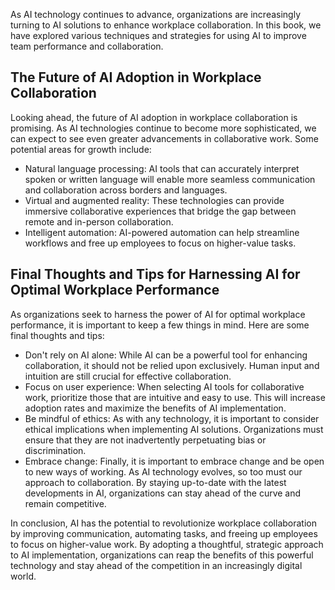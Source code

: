 
As AI technology continues to advance, organizations are increasingly turning to AI solutions to enhance workplace collaboration. In this book, we have explored various techniques and strategies for using AI to improve team performance and collaboration.

The Future of AI Adoption in Workplace Collaboration
----------------------------------------------------

Looking ahead, the future of AI adoption in workplace collaboration is promising. As AI technologies continue to become more sophisticated, we can expect to see even greater advancements in collaborative work. Some potential areas for growth include:

* Natural language processing: AI tools that can accurately interpret spoken or written language will enable more seamless communication and collaboration across borders and languages.
* Virtual and augmented reality: These technologies can provide immersive collaborative experiences that bridge the gap between remote and in-person collaboration.
* Intelligent automation: AI-powered automation can help streamline workflows and free up employees to focus on higher-value tasks.

Final Thoughts and Tips for Harnessing AI for Optimal Workplace Performance
---------------------------------------------------------------------------

As organizations seek to harness the power of AI for optimal workplace performance, it is important to keep a few things in mind. Here are some final thoughts and tips:

* Don't rely on AI alone: While AI can be a powerful tool for enhancing collaboration, it should not be relied upon exclusively. Human input and intuition are still crucial for effective collaboration.
* Focus on user experience: When selecting AI tools for collaborative work, prioritize those that are intuitive and easy to use. This will increase adoption rates and maximize the benefits of AI implementation.
* Be mindful of ethics: As with any technology, it is important to consider ethical implications when implementing AI solutions. Organizations must ensure that they are not inadvertently perpetuating bias or discrimination.
* Embrace change: Finally, it is important to embrace change and be open to new ways of working. As AI technology evolves, so too must our approach to collaboration. By staying up-to-date with the latest developments in AI, organizations can stay ahead of the curve and remain competitive.

In conclusion, AI has the potential to revolutionize workplace collaboration by improving communication, automating tasks, and freeing up employees to focus on higher-value work. By adopting a thoughtful, strategic approach to AI implementation, organizations can reap the benefits of this powerful technology and stay ahead of the competition in an increasingly digital world.